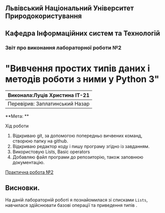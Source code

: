 ## Львівський Національний Університет Природокористування
## Кафедра Інформаційних систем та Технологій



### Звіт про виконання лабораторної роботи №2
# "Вивчення простих типів даних і методів роботи з ними у Python 3"



| Виконала:Луців Христина ІТ-21|
|----------------------------------------------|
| Перевірив: Заплатинський Назар               |




**Мета: **


Хід роботи
1. Відкриваю git, за допомогою попередньо вичвених команд, створюю папку на github.
2. Відкриваю редактор коду і пишу програму згідно із завданням.
3. Використовую Lists, Basic operators
4. Добавляю файл програми до репозиторію, також заповнюю документацію.

[Практична робота №2](./lab-2.py)

## Висновки. 

На даній лабораторній роботі я познайомилася зі списками `Lists`, навчилася здійснювати базові операції та приведення типів . 
